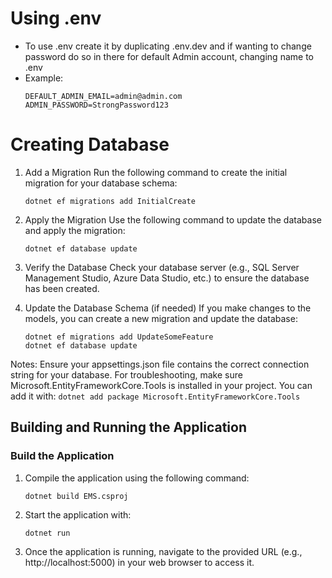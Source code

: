# Using .env  
  - To use .env create it by duplicating .env.dev and if wanting to change password do so in there for default Admin account, changing name to .env
  - Example:
    ```
    DEFAULT_ADMIN_EMAIL=admin@admin.com
    ADMIN_PASSWORD=StrongPassword123
    ```
# Creating Database
  1. Add a Migration
    Run the following command to create the initial migration for your database schema:
     ```
     dotnet ef migrations add InitialCreate
     ```
     
  3. Apply the Migration
    Use the following command to update the database and apply the migration:
      ```
      dotnet ef database update
      ```
     
  4. Verify the Database
    Check your database server (e.g., SQL Server Management Studio, Azure Data Studio, etc.) to ensure the database has been created.

  5. Update the Database Schema (if needed)
    If you make changes to the models, you can create a new migration and update the database:
      ```
      dotnet ef migrations add UpdateSomeFeature
      dotnet ef database update
      ```
     
Notes:
  Ensure your appsettings.json file contains the correct connection string for your database.
  For troubleshooting, make sure Microsoft.EntityFrameworkCore.Tools is installed in your project. You can add it with:
    ```
    dotnet add package Microsoft.EntityFrameworkCore.Tools
    ```

## Building and Running the Application

### Build the Application

1. Compile the application using the following command:
    ```
    dotnet build EMS.csproj
    ```

2. Start the application with:
    ```
    dotnet run
    ```

3. Once the application is running, navigate to the provided URL (e.g., http://localhost:5000) in your web browser to access it.
